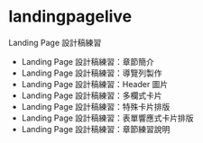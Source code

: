# landingpagelive
Landing Page 設計稿練習

* Landing Page 設計稿練習：章節簡介
* Landing Page 設計稿練習：導覽列製作
* Landing Page 設計稿練習：Header 圖片
* Landing Page 設計稿練習：多欄式卡片
* Landing Page 設計稿練習：特殊卡片排版
* Landing Page 設計稿練習：表單響應式卡片排版
* Landing Page 設計稿練習：章節練習說明